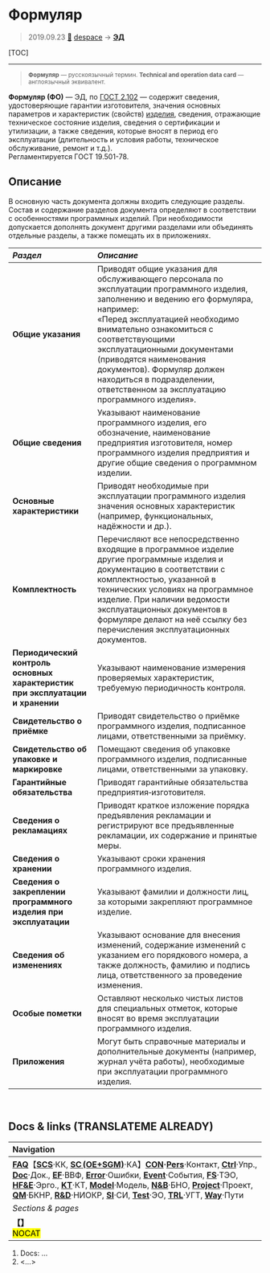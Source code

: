 # Формуляр
> 2019.09.23 [🚀](../index/index.md) [despace](index.md) → **[ЭД](doc.md)**

[TOC]

---

> <small>**Формуляр** — русскоязычный термин. **Technical and operation data card** — англоязычный эквивалент.</small>

 **Формуляр (ФО)** — ЭД, по [ГОСТ 2.102](гост_2_102.md) — содержит сведения, удостоверяющие гарантии изготовителя, значения основных параметров и характеристик (свойств) [изделия](изделия.md), сведения, отражающие техническое состояние изделия, сведения о сертификации и утилизации, а также сведения, которые вносят в период его эксплуатации (длительность и условия работы, техническое обслуживание, ремонт и т.д.).  
Регламентируется ГОСТ 19.501-78.



## Описание
В основную часть документа должны входить следующие разделы.  
Состав и содержание разделов документа определяют в соответствии с особенностями программных изделий. При необходимости допускается дополнять документ другими разделами или объединять отдельные разделы, а также помещать их в приложениях.

|*Раздел*|*Описание*|
|:--|:--|
|**Общие указания**|Приводят общие указания для обслуживающего персонала по эксплуатации программного изделия, заполнению и ведению его формуляра, например:<br> «Перед эксплуатацией необходимо внимательно ознакомиться с соответствующими эксплуатационными документами (приводятся наименования документов). Формуляр должен находиться в подразделении, ответственном за эксплуатацию программного изделия».|
|**Общие сведения**|Указывают наименование программного изделия, его обозначение, наименование предприятия изготовителя, номер программного изделия предприятия и другие общие сведения о программном изделии.|
|**Основные характеристики**|Приводят необходимые при эксплуатации программного изделия значения основных характеристик (например, функциональных, надёжности и др.).|
|**Комплектность**|Перечисляют все непосредственно входящие в программное изделие другие программные изделия и документацию в соответствии с комплектностью, указанной в технических условиях на программное изделие. При наличии ведомости эксплуатационных документов в формуляре делают на неё ссылку без перечисления эксплуатационных документов.|
|**Периодический контроль основных характеристик при эксплуатации и хранении**|Указывают наименование измерения проверяемых характеристик, требуемую периодичность контроля.|
|**Свидетельство о приёмке**|Приводят свидетельство о приёмке программного изделия, подписанное лицами, ответственными за приёмку.|
|**Свидетельство об упаковке и маркировке**|Помещают сведения об упаковке программного изделия, подписанные лицами, ответственными за упаковку.|
|**Гарантийные обязательства**|Приводят гарантийные обязательства предприятия‑изготовителя.|
|**Сведения о рекламациях**|Приводят краткое изложение порядка предъявления рекламации и регистрируют все предъявленные рекламации, их содержание и принятые меры.|
|**Сведения о хранении**|Указывают сроки хранения программного изделия.|
|**Сведения о закреплении программного изделия при эксплуатации**|Указывают фамилии и должности лиц, за которыми закрепляют программное изделие.|
|**Сведения об изменениях**|Указывают основание для внесения изменений, содержание изменений с указанием его порядкового номера, а также должность, фамилию и подпись лица, ответственного за проведение изменения.|
|**Особые пометки**|Оставляют несколько чистых листов для специальных отметок, которые вносят во время эксплуатации программного изделия.|
|**Приложения**|Могут быть справочные материалы и дополнительные документы (например, журнал учёта работы), необходимые при эксплуатации программного изделия.|



<p style="page-break-after:always"> </p>

## Docs & links (TRANSLATEME ALREADY)
|Navigation|
|:--|
|**[FAQ](faq.md)**【**[SCS](scs.md)**·КК, **[SC (OE+SGM)](sc.md)**·КА】**[CON](contact.md)·[Pers](person.md)**·Контакт, **[Ctrl](control.md)**·Упр., **[Doc](doc.md)**·Док., **[EF](ef.md)**·ВВФ, **[Error](error.md)**·Ошибки, **[Event](event.md)**·События, **[FS](fs.md)**·ТЭО, **[HF&E](hfe.md)**·Эрго., **[KT](kt.md)**·КТ, **[Model](model.md)**·Модель, **[N&B](nnb.md)**·БНО, **[Project](project.md)**·Проект, **[QM](qm.md)**·БКНР, **[R&D](rnd.md)**·НИОКР, **[SI](si.md)**·СИ, **[Test](test.md)**·ЭО, **[TRL](trl.md)**·УГТ, **[Way](way.md)**·Пути|
|*Sections & pages*|
|**【[](.md)】**<br> <mark>NOCAT</mark>|

   1. Docs: …
   1. <…>
